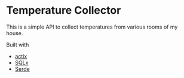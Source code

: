 # Temperature Collector

This is a simple API to collect temperatures from various rooms of my house.

Built with

- [actix](https://actix.rs/)
- [SQLx](https://github.com/launchbadge/sqlx)
- [Serde](https://serde.rs/)
